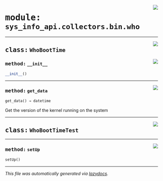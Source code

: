 <!-- markdownlint-disable -->

<a href="../src/sys_info_api/collectors/bin/who.py#L0"><img align="right" style="float:right;" src="https://img.shields.io/badge/-source-cccccc?style=flat-square"></a>

# <kbd>module:</kbd> `sys_info_api.collectors.bin.who`






---

<a href="../src/sys_info_api/collectors/bin/who.py#L22"><img align="right" style="float:right;" src="https://img.shields.io/badge/-source-cccccc?style=flat-square"></a>

## <kbd>class:</kbd> `WhoBootTime`




<a href="../src/sys_info_api/collectors/bin/who.py#L23"><img align="right" style="float:right;" src="https://img.shields.io/badge/-source-cccccc?style=flat-square"></a>

### <kbd>method:</kbd> `__init__`

```python
__init__()
```








---

<a href="../src/sys_info_api/collectors/bin/who.py#L29"><img align="right" style="float:right;" src="https://img.shields.io/badge/-source-cccccc?style=flat-square"></a>

### <kbd>method:</kbd> `get_data`

```python
get_data() → datetime
```

Get the version of the kernel running on the system 


---

<a href="../src/sys_info_api/collectors/bin/who.py#L37"><img align="right" style="float:right;" src="https://img.shields.io/badge/-source-cccccc?style=flat-square"></a>

## <kbd>class:</kbd> `WhoBootTimeTest`







---

<a href="../src/sys_info_api/collectors/bin/who.py#L38"><img align="right" style="float:right;" src="https://img.shields.io/badge/-source-cccccc?style=flat-square"></a>

### <kbd>method:</kbd> `setUp`

```python
setUp()
```








---

_This file was automatically generated via [lazydocs](https://github.com/ml-tooling/lazydocs)._

